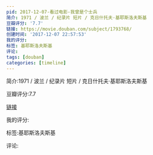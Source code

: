 ```yaml
---
pid: 2017-12-07-看过电影-我曾是个士兵
简介: 1971 / 波兰 / 纪录片 短片 / 克日什托夫·基耶斯洛夫斯基
豆瓣评分: '7.7'
链接: https://movie.douban.com/subject/1793768/
创建时间: '2017-12-07 22:57:53'
我的评分:
标签: 基耶斯洛夫斯基
评论:
tags: [douban]
categories: [timeline]
---
```

简介:1971 / 波兰 / 纪录片 短片 / 克日什托夫·基耶斯洛夫斯基

豆瓣评分:7.7

[链接](https://movie.douban.com/subject/1793768/)

我的评分:

标签:基耶斯洛夫斯基

评论:

